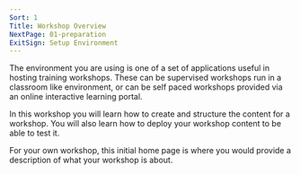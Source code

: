 ```yaml
---
Sort: 1
Title: Workshop Overview
NextPage: 01-preparation
ExitSign: Setup Environment
---
```


The environment you are using is one of a set of applications useful in hosting training workshops. These can be supervised workshops run in a classroom like environment, or can be self paced workshops provided via an online interactive learning portal.

In this workshop you will learn how to create and structure the content for a workshop. You will also learn how to deploy your workshop content to be able to test it.

For your own workshop, this initial home page is where you would provide a description of what your workshop is about.
